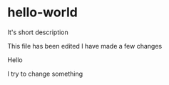 # hello-world
It's short description

This file has been edited
I have made a few changes

Hello

I try to change something
